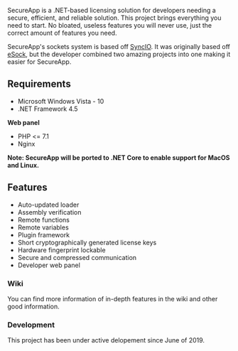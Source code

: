 SecureApp is a .NET-based licensing solution for developers needing a secure, efficient, and reliable solution. This project brings everything you need to start. No bloated, useless features you will never use, just the correct amount of features you need.

SecureApp's sockets system is based off [SyncIO](https://github.com/BahNahNah/SyncIO). It was originally based off [eSock](https://gist.github.com/BahNahNah/5f66e2c1d5c32fc25f93), but the developer combined two amazing projects into one making it easier for SecureApp.

## Requirements
* Microsoft Windows Vista - 10
* .NET Framework 4.5

**Web panel**
* PHP <= 7.1
* Nginx

**Note: SecureApp will be ported to .NET Core to enable support for MacOS and Linux.**

## Features
* Auto-updated loader
* Assembly verification
* Remote functions
* Remote variables
* Plugin framework
* Short cryptographically generated license keys
* Hardware fingerprint lockable
* Secure and compressed communication
* Developer web panel

### Wiki
You can find more information of in-depth features in the wiki and other good information.

### Development
This project has been under active delopement since June of 2019.
